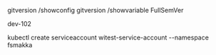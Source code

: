 gitversion /showconfig
gitversion /showvariable FullSemVer

dev-102

kubectl create serviceaccount witest-service-account --namespace fsmakka